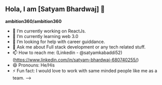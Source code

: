 ## Hola, I am [Satyam Bhardwaj]  👋


**ambition360/ambition360** 



- 🔭 I’m currently working on ReactJs.
- 🌱 I’m currently learning web 3.0
- 🤔 I’m looking for help with career guiddance.
- 💬 Ask me about Full stack development or any tech related stuff.
- 📫 How to reach me: (Linkedin - @satyamkabaddi52) (https://www.linkedin.com/in/satyam-bhardwaj-680740255/)
- 😄 Pronouns: He/His
- ⚡ Fun fact: I would love to work with same minded people like me as a team.
-->
